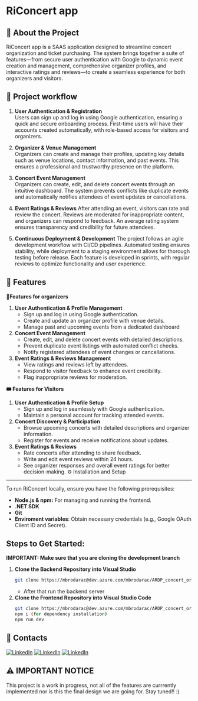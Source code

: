 # RiConcert app


🚀 About the Project  
---------------------------------------------------------------------------------------------------------------------------------------------------------------------------------------------------------------
RiConcert app is a SAAS application designed to streamline concert organization and ticket purchasing. The system brings together a suite of features—from secure user authentication with Google to dynamic event creation and management, comprehensive organizer profiles, and interactive ratings and reviews—to create a seamless experience for both organizers and visitors.

🔬 Project workflow 
---------------------------------------------------------------------------------------------------------------------------------------------------------------------------------------------------------------
1. **User Authentication & Registration**  
   Users can sign up and log in using Google authentication, ensuring a quick and secure onboarding process. First-time users will have their accounts created automatically, with role-based access for     visitors and organizers.

2. **Organizer & Venue Management**  
   Organizers can create and manage their profiles, updating key details such as venue locations, contact information, and past events. This ensures a professional and trustworthy presence on the platform.

3. **Concert Event Management**  
  Organizers can create, edit, and delete concert events through an intuitive dashboard. The system prevents conflicts like duplicate events and automatically notifies attendees of event updates or cancellations.
4. **Event Ratings & Reviews**
   After attending an event, visitors can rate and review the concert. Reviews are moderated for inappropriate content, and organizers can respond to feedback. An average rating system ensures transparency and credibility for future attendees.
5. **Continuous Deployment & Development**
   The project follows an agile development workflow with CI/CD pipelines. Automated testing ensures stability, while deployment to a staging environment allows for thorough testing before release. Each feature is developed in sprints, with regular reviews to optimize functionality and user experience.

📙 Features
---------------------------------------------------------------------------------------------------------------------------------------------------------------------------------------------------------------
  **🎤Features for organizers**  
  1. **User Authentication & Profile Management**
      - Sign up and log in using Google authentication.
      - Create and update an organizer profile with venue details.
      - Manage past and upcoming events from a dedicated dashboard
  2. **Concert Event Management**
      - Create, edit, and delete concert events with detailed descriptions.
      - Prevent duplicate event listings with automated conflict checks.
      - Notify registered attendees of event changes or cancellations.
  3. **Event Ratings & Reviews Management**
      - View ratings and reviews left by attendees.
      - Respond to visitor feedback to enhance event credibility.
      - Flag inappropriate reviews for moderation.
        
  **🎟️ Features for Visitors**
  1. **User Authentication & Profile Setup**
      - Sign up and log in seamlessly with Google authentication.
      - Maintain a personal account for tracking attended events.
  2. **Concert Discovery & Participation**
      - Browse upcoming concerts with detailed descriptions and organizer information.
      - Register for events and receive notifications about updates.
  3. **Event Ratings & Reviews**
      - Rate concerts after attending to share feedback.
      - Write and edit event reviews within 24 hours.
      - See organizer responses and overall event ratings for better decision-making.
⚙️ Installation and Setup 
---------------------------------------------------------------------------------------------------------------------------------------------------------------------------------------------------------------
To run RiConcert locally, ensure you have the following prerequisites:
- **Node.js & npm:** For managing and running the frontend.
- **.NET SDK**
- **Git**
- **Enviroment variables**: Obtain necessary credentials (e.g., Google OAuth Client ID and Secret).
  
**Steps to Get Started:**
---------------------------------------------------------------------------------------------------------------------------------------------------------------------------------------------------------------
**IMPORTANT: Make sure that you are cloning the development branch**
1. **Clone the Backend Repository into Visual Studio**  
   ```bash
   git clone https://mbrodarac@dev.azure.com/mbrodarac/ARDP_concert_organization/_git/ConcertOrg.Backend
   ```
   - After that run the backend server
2. **Clone the Frontend Repository into Visual Studio Code**
   ```bash
   git clone https://mbrodarac@dev.azure.com/mbrodarac/ARDP_concert_organization/_git/ConcertOrg.Frontend
   npm i (for dependency installation)
   npm run dev
   ```
   
   
📧 Contacts
---------------------------------------------------------------------------------------------------------------------------------------------------------------------------------------------------------------

[![LinkedIn](https://img.shields.io/badge/LinkedIn-MatejBrodarac-blue?style=flat&logo=linkedin)](https://www.linkedin.com/in/matej-brodarac-b866562ba/)
[![LinkedIn](https://img.shields.io/badge/LinkedIn-TinBrletić-blue?style=flat&logo=linkedin)](https://www.linkedin.com/in/tin-brletić-1026b72b8/)
[![LinkedIn](https://img.shields.io/badge/LinkedIn-BrunoBezjak-blue?style=flat&logo=linkedin)](https://www.linkedin.com/in/bruno-bezjak-01999129a/)


⚠️ **IMPORTANT NOTICE**
---------------------------------------------------------------------------------------------------------------------------------------------------------------------------------------------------------------
This project is a work in progress, not all of the features are currrently implemented nor is this the final design we are going for. Stay tuned!! :)


